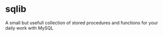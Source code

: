 # sqlib
A small but usefull collection of stored procedures and functions for your daily work with MySQL
